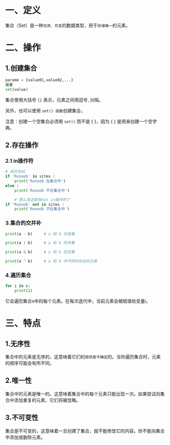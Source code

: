 # 一、定义
集合（Set）是一种`无序、可变`的数据类型，用于`存储唯一`的元素。

# 二、操作

## 1.创建集合
```python
parame = {value01,value02,...}
或者
set(value)
```

集合使用大括号 `{}` 表示，元素之间用逗号` , `分隔。

另外，也可以使用 `set() 函数`创建集合。

注意：创建一个空集合必须用 `set()` 而不是 { }，因为 { } 是用来创建一个空字典。

## 2.存在操作

### 2.1 in操作符
```python
# 成员测试
if 'Runoob' in sites :
    print('Runoob 在集合中')
else :
    print('Runoob 不在集合中')

    # 那么肯定就有not in操作符了
if 'Runoob' not in sites :
    print('Runoob 不在集合中')

```

### 3.集合的交并补
```python
print(a - b)     # a 和 b 的差集

print(a | b)     # a 和 b 的并集

print(a & b)     # a 和 b 的交集

print(a ^ b)     # a 和 b 中不同时存在的元素
```

### 4.遍历集合

```python
for i in s:
    print(i)    
```
它会遍历集合s中的每个元素。在每次迭代中，当前元素会被赋值给变量i。

# 三、特点
## 1.无序性
集合中的元素是无序的，这意味着它们的`顺序是不确定`的。当你遍历集合时，元素的顺序可能会有所不同。
## 2.唯一性
集合中的元素是唯一的。这意味着集合中的每个元素只能出现一次。如果尝试向集合中添加重复的元素，它们将被忽略。
## 3.不可变性
集合是不可变的，这意味着一旦创建了集合，就不能修改它的内容。你不能向集合中添加或删除元素。